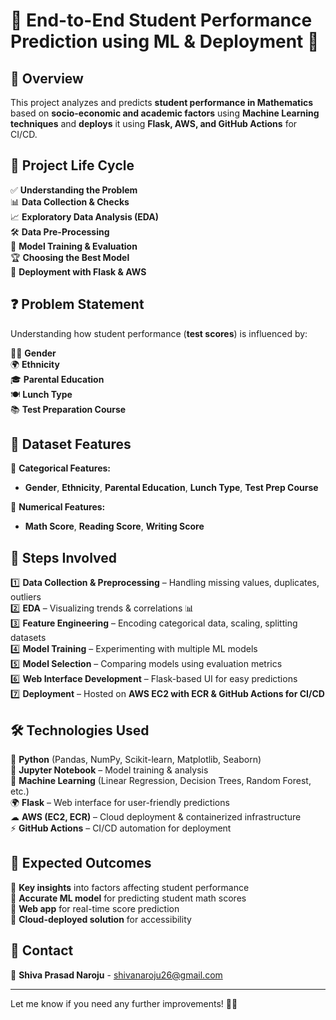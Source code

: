 # 🎯 **End-to-End Student Performance Prediction using ML & Deployment** 🚀  

## 📌 **Overview**  
This project analyzes and predicts **student performance in Mathematics** based on **socio-economic and academic factors** using **Machine Learning techniques** and **deploys** it using **Flask, AWS, and GitHub Actions** for CI/CD.  


## 🔄 **Project Life Cycle**  
✅ **Understanding the Problem**  
📊 **Data Collection & Checks**  
📈 **Exploratory Data Analysis (EDA)**  
🛠 **Data Pre-Processing**  
🤖 **Model Training & Evaluation**  
🏆 **Choosing the Best Model**  
🚀 **Deployment with Flask & AWS**  


## ❓ **Problem Statement**  
Understanding how student performance (**test scores**) is influenced by:  

🧑‍🎓 **Gender**  
🌍 **Ethnicity**  
🎓 **Parental Education**  
🍽 **Lunch Type**  
📚 **Test Preparation Course**  


## 📂 **Dataset Features**  
📌 **Categorical Features:**  
- **Gender**, **Ethnicity**, **Parental Education**, **Lunch Type**, **Test Prep Course**  

📌 **Numerical Features:**  
- **Math Score**, **Reading Score**, **Writing Score**  


## 🚀 **Steps Involved**  
1️⃣ **Data Collection & Preprocessing** – Handling missing values, duplicates, outliers  
2️⃣ **EDA** – Visualizing trends & correlations 📊  
3️⃣ **Feature Engineering** – Encoding categorical data, scaling, splitting datasets  
4️⃣ **Model Training** – Experimenting with multiple ML models  
5️⃣ **Model Selection** – Comparing models using evaluation metrics  
6️⃣ **Web Interface Development** – Flask-based UI for easy predictions  
7️⃣ **Deployment** – Hosted on **AWS EC2 with ECR & GitHub Actions for CI/CD**  


## 🛠 **Technologies Used**  
🐍 **Python** (Pandas, NumPy, Scikit-learn, Matplotlib, Seaborn)  
📓 **Jupyter Notebook** – Model training & analysis  
🤖 **Machine Learning** (Linear Regression, Decision Trees, Random Forest, etc.)  
🌍 **Flask** – Web interface for user-friendly predictions  
☁ **AWS (EC2, ECR)** – Cloud deployment & containerized infrastructure  
⚡ **GitHub Actions** – CI/CD automation for deployment  


## 🎯 **Expected Outcomes**  
📌 **Key insights** into factors affecting student performance  
📌 **Accurate ML model** for predicting student math scores  
📌 **Web app** for real-time score prediction  
📌 **Cloud-deployed solution** for accessibility  

## 📩 **Contact**  
📧 **Shiva Prasad Naroju** - shivanaroju26@gmail.com  

---

Let me know if you need any further improvements! 🚀🔥
